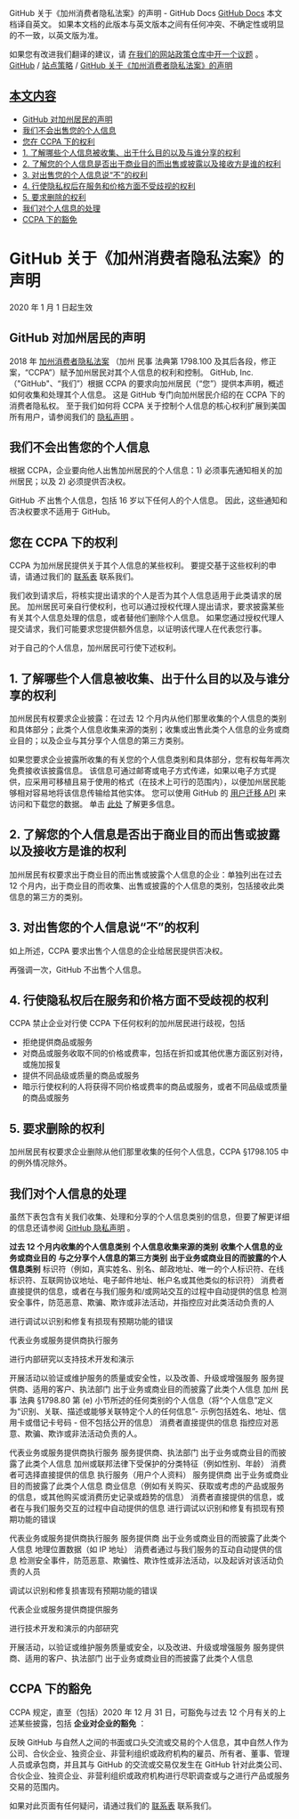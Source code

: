 GitHub 关于《加州消费者隐私法案》的声明 - GitHub Docs
[GitHub Docs](/cn)
本文档译自英文。 如果本文档的此版本与英文版本之间有任何冲突、不确定性或明显的不一致，以英文版为准。

如果您有改进我们翻译的建议，请
[在我们的网站政策仓库中开一个议题](https://github.com/github/site-policy/issues)
。
[GitHub](/cn/github)
/
[站点策略](/cn/github/site-policy)
/
[GitHub 关于《加州消费者隐私法案》的声明](/cn/github/site-policy/githubs-notice-about-the-california-consumer-privacy-act)

## [本文内容](#in-this-article)
- [GitHub 对加州居民的声明](#githubs-notice-to-california-residents)
- [我们不会出售您的个人信息](#we-do-not-sell-your-personal-information)
- [您在 CCPA 下的权利](#your-rights-under-the-ccpa)
- [1. 了解哪些个人信息被收集、出于什么目的以及与谁分享的权利](#1-right-to-know-what-personal-information-is-being-collected-for-what-purposes-and-with-whom-it-is-shared)
- [2. 了解您的个人信息是否出于商业目的而出售或披露以及接收方是谁的权利](#2-right-to-know-whether-your-personal-information-is-sold-or-disclosed-for-a-business-purpose-and-to-whom)
- [3. 对出售您的个人信息说“不”的权利](#3-right-to-say-no-to-the-sale-of-your-personal-information)
- [4. 行使隐私权后在服务和价格方面不受歧视的权利](#4-right-to-non-discrimination-of-service-or-price-if-you-exercise-your-privacy-rights)
- [5. 要求删除的权利](#5-right-to-deletion)
- [我们对个人信息的处理](#our-handling-of-personal-information)
- [CCPA 下的豁免](#exemptions-under-the-ccpa)

# GitHub 关于《加州消费者隐私法案》的声明

2020 年 1 月 1 日起生效

## GitHub 对加州居民的声明

2018 年
[加州消费者隐私法案](https://leginfo.legislature.ca.gov/faces/billCompareClient.xhtml?bill_id=201720180AB375)
（加州 民事 法典第 1798.100 及其后各段，修正案，“CCPA”）赋予加州居民对其个人信息的权利和控制。 GitHub, Inc. （"GitHub"、“我们”）根据 CCPA 的要求向加州居民（“您”）提供本声明，概述如何收集和处理其个人信息。 这是 GitHub 专门向加州居民介绍的在 CCPA 下的消费者隐私权。 至于我们如何将 CCPA 关于控制个人信息的核心权利扩展到美国所有用户，请参阅我们的
[隐私声明](/cn/github/site-policy/github-privacy-statement)
。

## 我们不会出售您的个人信息

根据 CCPA，企业要向他人出售加州居民的个人信息：1) 必须事先通知相关的加州居民；以及 2) 必须提供否决权。

GitHub
*不*
出售个人信息，包括 16 岁以下任何人的个人信息。 因此，这些通知和否决权要求不适用于 GitHub。

## 您在 CCPA 下的权利

CCPA 为加州居民提供关于其个人信息的某些权利。 要提交基于这些权利的申请，请通过我们的
[联系表](https://support.github.com/contact?tags=docs-policy)
联系我们。

我们收到请求后，将核实提出请求的个人是否为其个人信息适用于此类请求的居民。 加州居民可亲自行使权利，也可以通过授权代理人提出请求，要求披露某些有关其个人信息处理的信息，或者替他们删除个人信息。 如果您通过授权代理人提交请求，我们可能要求您提供额外信息，以证明该代理人在代表您行事。

对于自己的个人信息，加州居民可行使下述权利。

## 1. 了解哪些个人信息被收集、出于什么目的以及与谁分享的权利

加州居民有权要求企业披露：在过去 12 个月内从他们那里收集的个人信息的类别和具体部分；此类个人信息收集来源的类别；收集或出售此类个人信息的业务或商业目的；以及企业与其分享个人信息的第三方类别。

如果您要求企业披露所收集的有关您的个人信息类别和具体部分，您有权每年两次免费接收该披露信息。 该信息可通过邮寄或电子方式传递，如果以电子方式提供，应采用可移植且易于使用的格式（在技术上可行的范围内），以便加州居民能够相对容易地将该信息传输给其他实体。 您可以使用 GitHub 的
[用户迁移 API](/cn/rest/reference/migrations#users)
来访问和下载您的数据。 单击
[此处](https://github.blog/2018-12-19-download-your-data/)
了解更多信息。

## 2. 了解您的个人信息是否出于商业目的而出售或披露以及接收方是谁的权利

加州居民有权要求出于商业目的而出售或披露个人信息的企业：单独列出在过去 12 个月内，出于商业目的而收集、出售或披露的个人信息的类别，包括接收此类信息的第三方的类别。

## 3. 对出售您的个人信息说“不”的权利

如上所述，CCPA 要求出售个人信息的企业给居民提供否决权。

再强调一次，GitHub 不出售个人信息。

## 4. 行使隐私权后在服务和价格方面不受歧视的权利

CCPA 禁止企业对行使 CCPA 下任何权利的加州居民进行歧视，包括

- 拒绝提供商品或服务
- 对商品或服务收取不同的价格或费率，包括在折扣或其他优惠方面区别对待，或施加报复
- 提供不同品级或质量的商品或服务
- 暗示行使权利的人将获得不同价格或费率的商品或服务，或者不同品级或质量的商品或服务

## 5. 要求删除的权利

加州居民有权要求企业删除从他们那里收集的任何个人信息，CCPA §1798.105 中的例外情况除外。

## 我们对个人信息的处理

虽然下表包含有关我们收集、处理和分享的个人信息类别的信息，但要了解更详细的信息还请参阅
[GitHub 隐私声明](/cn/github/site-policy/github-privacy-statement)
。

**过去 12 个月内收集的个人信息类别**
**个人信息收集来源的类别**
**收集个人信息的业务或商业目的**
**与之分享个人信息的第三方类别**
**出于业务或商业目的而披露的个人信息类别**
标识符（例如，真实姓名、别名、邮政地址、唯一的个人标识符、在线标识符、互联网协议地址、电子邮件地址、帐户名或其他类似的标识符）
消费者直接提供的信息，或者在与我们服务和/或网站交互的过程中自动提供的信息
检测安全事件，防范恶意、欺骗、欺诈或非法活动，并指控应对此类活动负责的人

进行调试以识别和修复有损现有预期功能的错误

代表业务或服务提供商执行服务

进行内部研究以支持技术开发和演示

开展活动以验证或维护服务的质量或安全性，以及改善、升级或增强服务
服务提供商、适用的客户、执法部门
出于业务或商业目的而披露了此类个人信息
加州 民事 法典 §1798.80 第 (e) 小节所述的任何类别的个人信息（将“个人信息”定义为“识别、关联、描述或能够关联特定个人的任何信息”- 示例包括姓名、地址、信用卡或借记卡号码 - 但不包括公开的信息）
消费者直接提供的信息
指控应对恶意、欺骗、欺诈或非法活动负责的人。

代表业务或服务提供商执行服务
服务提供商、执法部门
出于业务或商业目的而披露了此类个人信息
加州或联邦法律下受保护的分类特征（例如性别、年龄）
消费者可选择直接提供的信息
执行服务（用户个人资料）
服务提供商
出于业务或商业目的而披露了此类个人信息
商业信息（例如有关购买、获取或考虑的产品或服务的信息，或其他购买或消费历史记录或趋势的信息）
消费者直接提供的信息，或者在与我们服务交互的过程中自动提供的信息
进行调试以识别和修复有损现有预期功能的错误

代表业务或服务提供商执行服务
服务提供商
出于业务或商业目的而披露了此类个人信息
地理位置数据（如 IP 地址）
消费者通过与我们服务的互动自动提供的信息
检测安全事件，防范恶意、欺骗性、欺诈性或非法活动，以及起诉对该活动负责的人员

调试以识别和修复损害现有预期功能的错误

代表企业或服务提供商提供服务

进行技术开发和演示的内部研究

开展活动，以验证或维护服务质量或安全，以及改进、升级或增强服务
服务提供商、适用的客户、执法部门
出于业务或商业目的而披露了此类个人信息

## CCPA 下的豁免

CCPA 规定，直至（包括）2020 年 12 月 31 日，可豁免与过去 12 个月有关的上述某些披露，包括
**企业对企业的豁免**
：

反映 GitHub 与自然人之间的书面或口头交流或交易的个人信息，其中自然人作为公司、合伙企业、独资企业、非营利组织或政府机构的雇员、所有者、董事、管理人员或承包商，并且其与 GitHub 的交流或交易仅发生在 GitHub 针对此类公司、合伙企业、独资企业、非营利组织或政府机构进行尽职调查或与之进行产品或服务交易的范围内。

如果对此页面有任何疑问，请通过我们的
[联系表](https://support.github.com/contact?tags=docs-policy)
联系我们。
